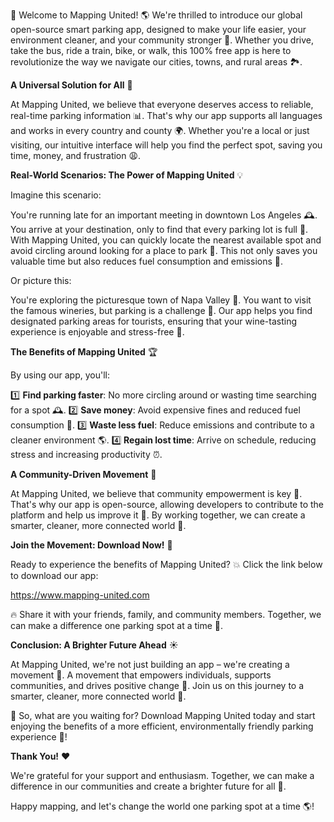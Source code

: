 🎉 Welcome to Mapping United! 🌎 We're thrilled to introduce our global open-source smart parking app, designed to make your life easier, your environment cleaner, and your community stronger 💪. Whether you drive, take the bus, ride a train, bike, or walk, this 100% free app is here to revolutionize the way we navigate our cities, towns, and rural areas 🏞️.

**A Universal Solution for All** 👥

At Mapping United, we believe that everyone deserves access to reliable, real-time parking information 📊. That's why our app supports all languages and works in every country and county 🌍. Whether you're a local or just visiting, our intuitive interface will help you find the perfect spot, saving you time, money, and frustration 😩.

**Real-World Scenarios: The Power of Mapping United** 💡

Imagine this scenario:

You're running late for an important meeting in downtown Los Angeles 🕰️. You arrive at your destination, only to find that every parking lot is full 🚫. With Mapping United, you can quickly locate the nearest available spot and avoid circling around looking for a place to park 📍. This not only saves you valuable time but also reduces fuel consumption and emissions 🌟.

Or picture this:

You're exploring the picturesque town of Napa Valley 🍷. You want to visit the famous wineries, but parking is a challenge 🚗. Our app helps you find designated parking areas for tourists, ensuring that your wine-tasting experience is enjoyable and stress-free 🎉.

**The Benefits of Mapping United** 🏆

By using our app, you'll:

1️⃣ **Find parking faster**: No more circling around or wasting time searching for a spot 🕰️.
2️⃣ **Save money**: Avoid expensive fines and reduced fuel consumption 🤑.
3️⃣ **Waste less fuel**: Reduce emissions and contribute to a cleaner environment 🌎.
4️⃣ **Regain lost time**: Arrive on schedule, reducing stress and increasing productivity ⏰.

**A Community-Driven Movement** 🤝

At Mapping United, we believe that community empowerment is key 🔑. That's why our app is open-source, allowing developers to contribute to the platform and help us improve it 🤖. By working together, we can create a smarter, cleaner, more connected world 💫.

**Join the Movement: Download Now!** 📲

Ready to experience the benefits of Mapping United? 💥 Click the link below to download our app:

https://www.mapping-united.com

🔥 Share it with your friends, family, and community members. Together, we can make a difference one parking spot at a time 🚀.

**Conclusion: A Brighter Future Ahead** ☀️

At Mapping United, we're not just building an app – we're creating a movement 💪. A movement that empowers individuals, supports communities, and drives positive change 🔋. Join us on this journey to a smarter, cleaner, more connected world 🌟.

🎉 So, what are you waiting for? Download Mapping United today and start enjoying the benefits of a more efficient, environmentally friendly parking experience 🚗!

**Thank You!** ❤️

We're grateful for your support and enthusiasm. Together, we can make a difference in our communities and create a brighter future for all 💫.

Happy mapping, and let's change the world one parking spot at a time 🌎!